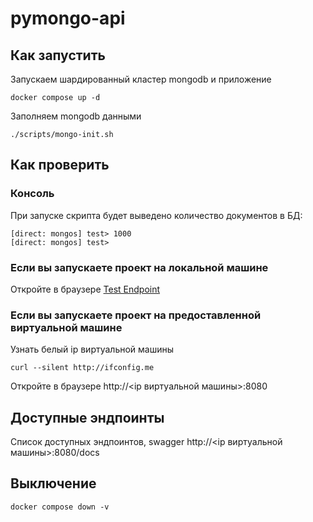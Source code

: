 # pymongo-api


## Как запустить

Запускаем шардированный кластер mongodb и приложение

```shell
docker compose up -d
```

Заполняем mongodb данными

```shell
./scripts/mongo-init.sh
```

## Как проверить

### Консоль

При запуске скрипта будет выведено количество документов в БД:

```shell
[direct: mongos] test> 1000
[direct: mongos] test> 
```

### Если вы запускаете проект на локальной машине

Откройте в браузере [Test Endpoint](http://localhost:8080)

### Если вы запускаете проект на предоставленной виртуальной машине

Узнать белый ip виртуальной машины

```shell
curl --silent http://ifconfig.me
```

Откройте в браузере http://<ip виртуальной машины>:8080

## Доступные эндпоинты

Список доступных эндпоинтов, swagger http://<ip виртуальной машины>:8080/docs

## Выключение

```shell
docker compose down -v
```